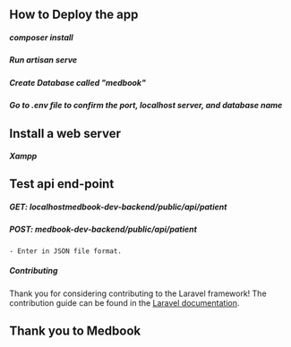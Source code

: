 

## How to Deploy the app
##### composer install
##### Run artisan serve
##### Create Database called "medbook"
##### Go to .env file to confirm the port, localhost server, and database name

## Install a web server
##### Xampp 

## Test api end-point
##### GET: localhostmedbook-dev-backend/public/api/patient
##### POST: medbook-dev-backend/public/api/patient
	- Enter in JSON file format.
##### Contributing

Thank you for considering contributing to the Laravel framework! The contribution guide can be found in the [Laravel documentation](https://laravel.com/docs/contributions).


## Thank you to Medbook

